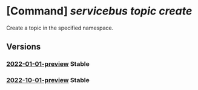 # [Command] _servicebus topic create_

Create a topic in the specified namespace.

## Versions

### [2022-01-01-preview](/Resources/mgmt-plane/L3N1YnNjcmlwdGlvbnMve30vcmVzb3VyY2Vncm91cHMve30vcHJvdmlkZXJzL21pY3Jvc29mdC5zZXJ2aWNlYnVzL25hbWVzcGFjZXMve30vdG9waWNzL3t9/2022-01-01-preview.xml) **Stable**

<!-- mgmt-plane /subscriptions/{}/resourcegroups/{}/providers/microsoft.servicebus/namespaces/{}/topics/{} 2022-01-01-preview -->

### [2022-10-01-preview](/Resources/mgmt-plane/L3N1YnNjcmlwdGlvbnMve30vcmVzb3VyY2Vncm91cHMve30vcHJvdmlkZXJzL21pY3Jvc29mdC5zZXJ2aWNlYnVzL25hbWVzcGFjZXMve30vdG9waWNzL3t9/2022-10-01-preview.xml) **Stable**

<!-- mgmt-plane /subscriptions/{}/resourcegroups/{}/providers/microsoft.servicebus/namespaces/{}/topics/{} 2022-10-01-preview -->
